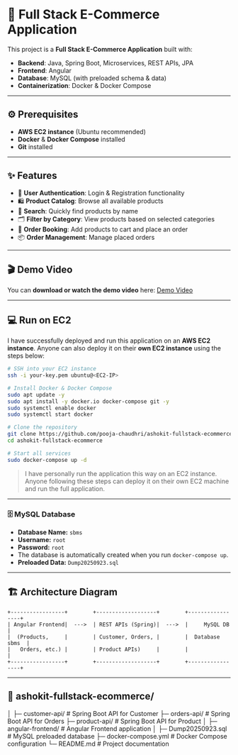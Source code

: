 
# 🛒 Full Stack E-Commerce Application

This project is a **Full Stack E-Commerce Application** built with:
- **Backend**: Java, Spring Boot, Microservices, REST APIs, JPA
- **Frontend**: Angular
- **Database**: MySQL (with preloaded schema & data)
- **Containerization**: Docker & Docker Compose

---

## ⚙️ Prerequisites

- **AWS EC2 instance** (Ubuntu recommended)
- **Docker** & **Docker Compose** installed
- **Git** installed

---

## ✨ Features

- 👤 **User Authentication**: Login & Registration functionality
- 🛍 **Product Catalog**: Browse all available products
- 🔎 **Search**: Quickly find products by name
- 🗂 **Filter by Category**: View products based on selected categories
- 🛒 **Order Booking**: Add products to cart and place an order
- 📦 **Order Management**: Manage placed orders

---

## 🎬 Demo Video

You can **download or watch the demo video** here:
[Demo Video](https://github.com/pooja-chaudhri/ashokit-fullstack-ecommerce/blob/main/ashokit-e-comm-application/public/Demo%20Link.mp4)

---

## 💻 Run on EC2

I have successfully deployed and run this application on an **AWS EC2 instance**. Anyone can also deploy it on their **own EC2 instance** using the steps below:

```bash
# SSH into your EC2 instance
ssh -i your-key.pem ubuntu@<EC2-IP>

# Install Docker & Docker Compose
sudo apt update -y
sudo apt install -y docker.io docker-compose git -y
sudo systemctl enable docker
sudo systemctl start docker

# Clone the repository
git clone https://github.com/pooja-chaudhri/ashokit-fullstack-ecommerce.git
cd ashokit-fullstack-ecommerce

# Start all services
sudo docker-compose up -d
```

> I have personally run the application this way on an EC2 instance. Anyone following these steps can deploy it on their own EC2 machine and run the full application.

---

### 🗄 MySQL Database

- **Database Name:** `sbms`
- **Username:** `root`
- **Password:** `root`
- The database is automatically created when you run `docker-compose up`.
- **Preloaded Data:** `Dump20250923.sql`

---

## 🏗 Architecture Diagram

```
+-----------------+        +-------------------+        +-----------------+
| Angular Frontend|  --->  | REST APIs (Spring)|  --->  |     MySQL DB    |
|  (Products,     |        | Customer, Orders, |        |  Database sbms  |
|   Orders, etc.) |        | Product APIs)     |        |                 |
+-----------------+        +-------------------+        +-----------------+
```

---

## 📁 ashokit-fullstack-ecommerce/
│
├─ customer-api/           # Spring Boot API for Customer
├─ orders-api/             # Spring Boot API for Orders
├─ product-api/            # Spring Boot API for Product
│
├─ angular-frontend/       # Angular Frontend application
│
├─ Dump20250923.sql        # MySQL preloaded database
├─ docker-compose.yml      # Docker Compose configuration
└─ README.md               # Project documentation
```
